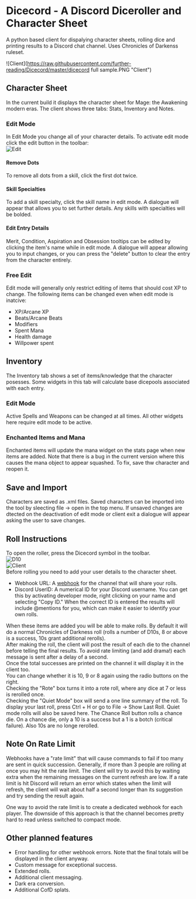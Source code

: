 # Dicecord - A Discord Diceroller and Character Sheet
A python based client for dispalying character sheets, rolling dice and printing results to a Discord chat channel. Uses Chronicles of Darkenss ruleset.

![Client](https://raw.githubusercontent.com/further-reading/Dicecord/master/dicecord full sample.PNG "Client")  

## Character Sheet
In the current build it displays the character sheet for Mage: the Awakening modern eras. The client shows three tabs: Stats, Inventory and Notes.

### Edit Mode
In Edit Mode you change all of your character details. To activate edit mode click the edit button in the toolbar:  
![Edit](https://raw.githubusercontent.com/further-reading/Dicecord/master/code/images/edit.ico "Edit")  

#### Remove Dots
To remove all dots from a skill, click the first dot twice.

#### Skill Specialties
To add a skill specialty, click the skill name in edit mode. A dialogue will appear that allows you to set further details. Any skills with specialties will be bolded.

#### Edit Entry Details
Merit, Condition, Aspiration and Obsession tooltips can be edited by clicking the item's name while in edit mode. A dialogue will appear allowing you to input changes, or you can press the "delete" button to clear the entry from the character entirely.

### Free Edit
Edit mode will generally only restrict editing of items that should cost XP to change. The following items can be changed even when edit mode is inatcive:

- XP/Arcane XP
- Beats/Arcane Beats
- Modifiers
- Spent Mana
- Health damage
- Willpower spent

## Inventory
The Inventory tab shows a set of items/knowledge that the character posesses. Some widgets in this tab will calculate base dicepools associated with each entry.

### Edit Mode
Active Spells and Weapons can be changed at all times. All other widgets here require edit mode to be active.

### Enchanted Items and Mana
Enchanted items will update the mana widget on the stats page when new items are added. Note that there is a bug in the current version where this causes the mana object to appear squashed. To fix, save thw character and reopen it.

## Save and Import
Characters are saved as .xml files. Saved characters can be imported into the tool by sleecting file -> open in the top menu. If unsaved changes are dtected on the deactivation of edit mode or client exit a dialogue will appear asking the user to save changes.

## Roll Instructions
To open the roller, press the Dicecord symbol in the toolbar.  
![D10](https://raw.githubusercontent.com/further-reading/Dicecord/master/code/images/D10.ico "D10")  
![Client](https://raw.githubusercontent.com/further-reading/Dicecord/master/client.PNG "Client")  
Before rolling you need to add your user details to the character sheet.
* Webhook URL: A [webhook](https://support.discordapp.com/hc/en-us/articles/228383668-Intro-to-Webhooks) for the channel that will share your rolls.
* Discord UserID: A numerical ID for your Discord username. You can get this by activating developer mode, right clicking on your name and selecting "Copy ID." When the correct ID is entered the results will include @mentions for you, which can make it easier to identify your own rolls.

When these items are added you will be able to make rolls. By default it will do a normal Chronicles of Darkness roll (rolls a number of D10s, 8 or above is a success, 10s grant additional rerolls).  
After making the roll, the client will post the result of each die to the channel before telling the final results. To avoid rate limiting (and add drama!) each message is sent after a delay of a second.  
Once the total successes are printed on the channel it will display it in the client too.  
You can change whether it is 10, 9 or 8 again using the radio buttons on the right.  
Checking the "Rote" box turns it into a rote roll, where any dice at 7 or less is rerolled once.  
Checking the "Quiet Mode" box will send a one line summary of the roll. 
To display your last roll, press Ctrl + H or go to File -> Show Last Roll. Quiet mode rolls will also be saved here.
The Chance Roll button rolls a chance die. On a chance die, only a 10 is a success but a 1 is a botch (critical failure). Also 10s are no longe rerolled.  

## Note On Rate Limit
Webhooks have a "rate limit" that will cause commands to fail if too many are sent in quick succession. Generally, if more than 3 people are rolling at once you may hit the rate limit. The client will try to avoid this by waiting extra when the remaining messages on the current refresh are low. If a rate limit is hit Discord will return an error which states when the limit will refresh, the client will wait about half a second longer than its suggestion and try sending the result again.

One way to avoid the rate limit is to create a dedicated webhook for each player. The downside of this approach is that the channel becomes pretty hard to read unless switched to compact mode.

## Other planned features
* Error handling for other webhook errors. Note that the final totals will be displayed in the client anyway.
* Custom message for exceptional success.
* Extended rolls.
* Additional client messaging.
* Dark era conversion.
* Additional CofD splats.
